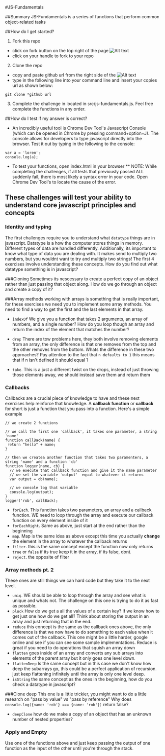 #JS-Fundamentals

##Summary
JS-Fundamentals is a series of functions that perform common object-related tasks


##How do I get started?
1. Fork this repo
  - click on fork button on the top right of the page ![Alt text](http://u.cubeupload.com/azai91/howtofork.png)
  - click on your handle to fork to your repo

2. Clone the repo
  - copy and paste github url from the right side of the ![Alt text](http://u.cubeupload.com/azai91/howtoclone.png)
  - type in the following line into your command line and insert your copies url as shown below:
  ````
  git clone *github url
  ````

3. Complete the challenge in located in src/js-fundamentals.js. Feel free complete the functions in any order.

##How do I test if my answer is correct?
* An incredibly useful tool is Chrome Dev Tool's Javascript Console (which can be opened in Chrome by pressing command+option+J). The console allows for developers to type javascript directly into the browser. Test it out by typing in the following to the console:
````
var a = 'lorem';
console.log(a);
````

* To test your functions, open index.html in your browser
** NOTE: While completing the challenges, if all tests that previously passed ALL suddenly fail, there is most likely a syntax error in your code. Open Chrome Dev Tool's to locate the cause of the error.

## These challenges will test your ability to understand core javascript principles and concepts

### Identity and typing

The first challenges require you to understand what `datatype` things are in javascript.
Datatype is a how the computer stores things in memory. Different types of data are handled differently.
Additionally, its important to know what type of data you are dealing with. 
It makes send to multiply two numbers, but you wouldnt want to try and multiply two strings!
The first 4 exercises involve understanding these concepts. How do you find out what datatype something is in javascript?

###Cloning
Sometimes its nescessary to create a perfect copy of an object rather than just passing that object along. How do we go through an object and create a copy of it?

###Array methods
working with arrays is something that is really important, for these exercises we need you to implement some array methods. You need to find a way to get the first and the last elements in that array.

* `indexOf` We give you a function that takes 2 arguments, an array of numbers, and a single number? How do you loop though an array and return the index of the element that matches the number?

* `drop` There are tow problems here, they both involve removing elements from an array, the only difference is that one removes from the top and the other removes from the bottom. Whats the difference in these two approaches? Pay attention to the fact that `n defaults to 1` this means that if n isn't defined it should equal 1

* `take`. This is a just a different twist on the drops, instead of just throwing those elements away, we should instead save them and return them

### Callbacks
Callbacks are a crucial piece of knowledge to have and these next exercises help reinforce that knowledge.
A **callback function** or **callback** for short is just a function that you pass into a function. Here's a simple example
```
// we create 2 functions

// we call the first one 'callback', it takes one parameter, a string 'name'
function callBack(name) {
 return "hello" + name;
}

// then we createa another function that takes two paramenters, a string 'name' and a function 'cb'
function logger(name, cb) {
  // we execute that callback function and give it the name parameter
  // we set the variable 'output'  equal to whatever it returns
  var output = cb(name);
  
  // we console log that variable
  console.log(output);
}
logger('rob', callBack);
```

* `forEach`. This function takes two parameters, an array and a callback function. WE need to loop through the array and execute our callback function on every element inside of it
* `forEachRight`. Same as above, just start at the end rather than the beginning
* `map`. Map is the same idea as above except this time you actually **change** the element in the array to whatever the callback returns
* `filter`. this is the same concept except the function now only returns `true` or `false` if its true keep it in the array, if its false, dont.
* `reject`. the opposite of filter

### Array methods pt. 2
These ones are still things we can hard code but they take it to the next level.
* `uniq`. WE should be able to loop through the array and see what is unique and whats not. The challenge on this one is trying to do it as fast as possible.
* `pluck` How do we get a all the values of a certain key? If we know how to get just one how do we get all? Think about storing the output in an array and just returning that in the end.
* `reduce` this concept is the same as the callback ones above, the only difference is that we now have to do something to each value when it comes out of the callback. This one might be a little harder, google online and see if you can see some sample implementations. Reduce is great if you need to do operations that squish an array down
* `flatten` goes inside of an array and converts any sub arrays into elements of the parent array but it only goes one level down.
* `flattenDeep` Is the same concept but in this case we don't know how deep the subarrays go, this could be a perfect application of recursion. just keep flattening infinitely until the array is only one level deep.
* `isString` the same concept as the ones in the beginning, how do you check a datatype in javascript?

###Clone deep
This one is a little trickier, you might want to do a little research on "pass by value" vs "pass by reference"
Why does `console.log({name: 'rob'} === {name: 'rob'})` return false?

* `deepClone` how do we make a copy of an object that has an unknown number of nested properties?

### Apply and Empty
Use one of the functions above and just keep passing the output of one function as the input of the other until you're through the stack.



